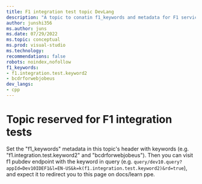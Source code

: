 ```yaml
---
title: F1 integration test topic DevLang
description: "A topic to conatin f1_keywords and metadata for F1 service PPE integration test"
author: junshi356
ms.author: juns
ms.date: 07/29/2022
ms.topic: conceptual
ms.prod: visual-studio
ms.technology: 
recommendations: false
robots: noindex,nofollow
f1_keywords:
- f1.integration.test.keyword2
- bcdrforwebjobeus
dev_langs:
- cpp
---
```

# Topic reserved for F1 integration tests
Set the "f1_keywords" metadata in this topic's header with keywords (e.g. "f1.integration.test.keyword2" and "bcdrforwebjobeus"). Then you can visit f1 pubdev endpoint with the keyword in query (e.g. `query/dev10.query?appId=Dev10IDEF1&l=EN-US&k=k(f1.integration.test.keyword2)&rd=true`), and expect it to redirect you to this page on docs/learn ppe.
